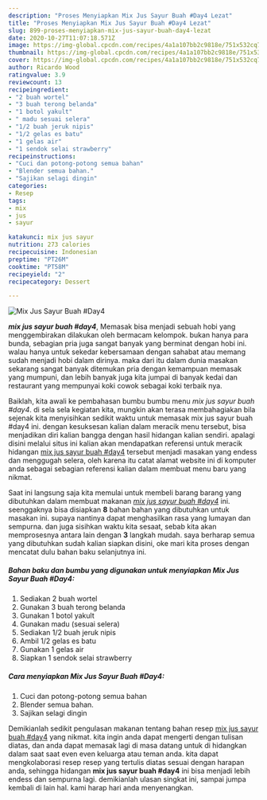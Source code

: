 ```yaml
---
description: "Proses Menyiapkan Mix Jus Sayur Buah #Day4 Lezat"
title: "Proses Menyiapkan Mix Jus Sayur Buah #Day4 Lezat"
slug: 899-proses-menyiapkan-mix-jus-sayur-buah-day4-lezat
date: 2020-10-27T11:07:18.571Z
image: https://img-global.cpcdn.com/recipes/4a1a107bb2c9818e/751x532cq70/mix-jus-sayur-buah-day4-foto-resep-utama.jpg
thumbnail: https://img-global.cpcdn.com/recipes/4a1a107bb2c9818e/751x532cq70/mix-jus-sayur-buah-day4-foto-resep-utama.jpg
cover: https://img-global.cpcdn.com/recipes/4a1a107bb2c9818e/751x532cq70/mix-jus-sayur-buah-day4-foto-resep-utama.jpg
author: Ricardo Wood
ratingvalue: 3.9
reviewcount: 13
recipeingredient:
- "2 buah wortel"
- "3 buah terong belanda"
- "1 botol yakult"
- " madu sesuai selera"
- "1/2 buah jeruk nipis"
- "1/2 gelas es batu"
- "1 gelas air"
- "1 sendok selai strawberry"
recipeinstructions:
- "Cuci dan potong-potong semua bahan"
- "Blender semua bahan."
- "Sajikan selagi dingin"
categories:
- Resep
tags:
- mix
- jus
- sayur

katakunci: mix jus sayur 
nutrition: 273 calories
recipecuisine: Indonesian
preptime: "PT26M"
cooktime: "PT58M"
recipeyield: "2"
recipecategory: Dessert

---
```



![Mix Jus Sayur Buah #Day4](https://img-global.cpcdn.com/recipes/4a1a107bb2c9818e/751x532cq70/mix-jus-sayur-buah-day4-foto-resep-utama.jpg)

<b><i>mix jus sayur buah #day4</i></b>, Memasak bisa menjadi sebuah hobi yang menggembirakan dilakukan oleh bermacam kelompok. bukan hanya para bunda, sebagian pria juga sangat banyak yang berminat dengan hobi ini. walau hanya untuk sekedar kebersamaan dengan sahabat atau memang sudah menjadi hobi dalam dirinya. maka dari itu dalam dunia masakan sekarang sangat banyak ditemukan pria dengan kemampuan memasak yang mumpuni, dan lebih banyak juga kita jumpai di banyak kedai dan restaurant yang mempunyai koki cowok sebagai koki terbaik nya.

Baiklah, kita awali ke pembahasan bumbu bumbu menu <i>mix jus sayur buah #day4</i>. di sela sela kegiatan kita, mungkin akan terasa membahagiakan bila sejenak kita menyisihkan sedikit waktu untuk memasak mix jus sayur buah #day4 ini. dengan kesuksesan kalian dalam meracik menu tersebut, bisa menjadikan diri kalian bangga dengan hasil hidangan kalian sendiri. apalagi disini melalui situs ini kalian akan mendapatkan referensi untuk meracik hidangan <u>mix jus sayur buah #day4</u> tersebut menjadi masakan yang endess dan menggugah selera, oleh karena itu catat alamat website ini di komputer anda sebagai sebagian referensi kalian dalam membuat menu baru yang nikmat.




Saat ini langsung saja kita memulai untuk membeli barang barang yang dibutuhkan dalam membuat makanan <u><i>mix jus sayur buah #day4</i></u> ini. seenggaknya bisa disiapkan <b>8</b> bahan bahan yang dibutuhkan untuk masakan ini. supaya nantinya dapat menghasilkan rasa yang lumayan dan sempurna. dan juga sisihkan waktu kita sesaat, sebab kita akan memprosesnya antara lain dengan <b>3</b> langkah mudah. saya berharap semua yang dibutuhkan sudah kalian siapkan disini, oke mari kita proses dengan mencatat dulu bahan baku selanjutnya ini.

<!--inarticleads1-->

##### Bahan baku dan bumbu yang digunakan untuk menyiapkan Mix Jus Sayur Buah #Day4:

1. Sediakan 2 buah wortel
1. Gunakan 3 buah terong belanda
1. Gunakan 1 botol yakult
1. Gunakan  madu (sesuai selera)
1. Sediakan 1/2 buah jeruk nipis
1. Ambil 1/2 gelas es batu
1. Gunakan 1 gelas air
1. Siapkan 1 sendok selai strawberry




<!--inarticleads2-->

##### Cara menyiapkan Mix Jus Sayur Buah #Day4:

1. Cuci dan potong-potong semua bahan
1. Blender semua bahan.
1. Sajikan selagi dingin




Demikianlah sedikit pengulasan makanan tentang bahan resep <u>mix jus sayur buah #day4</u> yang nikmat. kita ingin anda dapat mengerti dengan tulisan diatas, dan anda dapat memasak lagi di masa datang untuk di hidangkan dalam saat saat even even keluarga atau teman anda. kita dapat mengkolaborasi resep resep yang tertulis diatas sesuai dengan harapan anda, sehingga hidangan <b>mix jus sayur buah #day4</b> ini bisa menjadi lebih endess dan sempurna lagi. demikianlah ulasan singkat ini, sampai jumpa kembali di lain hal. kami harap hari anda menyenangkan.
